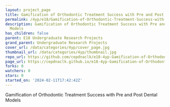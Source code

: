```yaml
---
layout: project_page
title: Gamification of Orthodontic Treatment Success with Pre and Post Dental Models
permalink: /4yp/e18/Gamification-of-Orthodontic-Treatment-Success-with-Pre-and-Post-Dental-Models/
description: Gamification of Orthodontic Treatment Success with Pre and Post Dental
  Models
has_children: false
parent: E18 Undergraduate Research Projects
grand_parent: Undergraduate Research Projects
cover_url: /data/categories/4yp/cover_page.jpg
thumbnail_url: /data/categories/4yp/thumbnail.jpg
repo_url: https://github.com/cepdnaclk/e18-4yp-Gamification-of-Orthodontic-Treatment-Success-with-Pre-and-Post-Dental-Models
page_url: https://cepdnaclk.github.io/e18-4yp-Gamification-of-Orthodontic-Treatment-Success-with-Pre-and-Post-Dental-Models
forks: 0
watchers: 0
stars: 0
started_on: '2024-02-11T17:42:42Z'
---
```


Gamification of Orthodontic Treatment Success with Pre and Post Dental Models